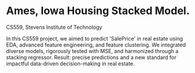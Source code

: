 # Ames, Iowa Housing Stacked Model. 

CS559, Stevens Institute of Technology

In this CS559 project, we aimed to predict 'SalePrice' in real estate using EDA, advanced feature engineering, and feature clustering. We integrated diverse models, rigorously tested with MSE, and harmonized through a stacking regressor. Result: precise predictions and a new standard for impactful data-driven decision-making in real estate.

